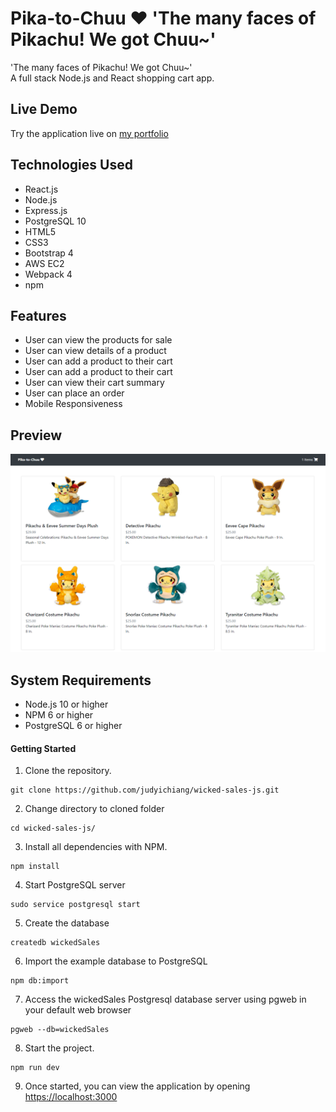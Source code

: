# Pika-to-Chuu ♥ 'The many faces of Pikachu! We got Chuu~'
'The many faces of Pikachu! We got Chuu~' </br>
A full stack Node.js and React shopping cart app.

## Live Demo

Try the application live on [my portfolio](https://shopping.judyichiang.com/)

## Technologies Used
- React.js
- Node.js
- Express.js
- PostgreSQL 10
- HTML5
- CSS3
- Bootstrap 4
- AWS EC2
- Webpack 4
- npm


## Features
- User can view the products for sale
- User can view details of a product
- User can add a product to their cart
- User can add a product to their cart
- User can view their cart summary
- User can place an order
- Mobile Responsiveness

## Preview

![](server/public/images/pika-to-chuu.png)

## System Requirements

- Node.js 10 or higher
- NPM 6 or higher
- PostgreSQL 6 or higher

#### Getting Started

1. Clone the repository.

```shell
git clone https://github.com/judyichiang/wicked-sales-js.git
```

2. Change directory to cloned folder
```shell
cd wicked-sales-js/
```

3. Install all dependencies with NPM.
```shell
npm install
```

4. Start PostgreSQL server
```shell
sudo service postgresql start
```

5. Create the database
```shell
createdb wickedSales
```

6. Import the example database to PostgreSQL
```shell
npm db:import
```

7. Access the wickedSales Postgresql database server using pgweb in your default web browser
```shell
pgweb --db=wickedSales
```

8. Start the project.

```shell
npm run dev
```

9. Once started, you can view the application by opening [https://localhost:3000](https://localhost:3000)
